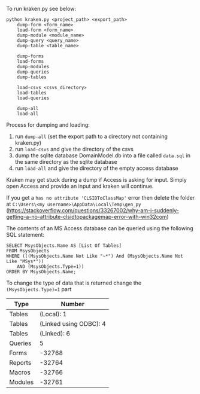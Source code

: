 To run kraken.py see below:
```
python kraken.py <project_path> <export_path>
	dump-form <form_name>
	load-form <form_name>
	dump-module <module_name>
	dump-query <query_name>
	dump-table <table_name>

	dump-forms
	load-forms
	dump-modules
	dump-queries
	dump-tables

	load-csvs <csvs_directory>
	load-tables
	load-queries

	dump-all
	load-all
```

Process for dumping and loading:
1. run `dump-all` (set the export path to a directory not containing kraken.py)
1. run `load-csvs` and give the directory of the csvs
1. dump the sqlite database DomainModel.db into a file called `data.sql` in the same directory as the sqlite database
1. run `load-all` and give the directory of the empty access database

Kraken may get stuck during a dump if Access is asking for input. Simply open Access and provide an input and kraken will continue.

If you get a `has no attribute 'CLSIDToClassMap'` error then delete the folder at `C:\Users\<my username>\AppData\Local\Temp\gen_py` (https://stackoverflow.com/questions/33267002/why-am-i-suddenly-getting-a-no-attribute-clsidtopackagemap-error-with-win32com)

The contents of an MS Access database can be queried using the following SQL statement:

```
SELECT MsysObjects.Name AS [List Of Tables]
FROM MsysObjects
WHERE (((MsysObjects.Name Not Like "~*") And (MsysObjects.Name Not Like "MSys*")) 
	AND (MsysObjects.Type=1))
ORDER BY MsysObjects.Name;
```

To change the type of data that is returned change the `(MsysObjects.Type)=1` part

| Type | Number |
| ---- | ------ |
| Tables | (Local):	1 |
| Tables | (Linked using ODBC):	4 |
| Tables | (Linked): 6 |
| Queries | 5 |
| Forms | -32768 |
| Reports | -32764 |
| Macros | -32766 |
| Modules | -32761 |
